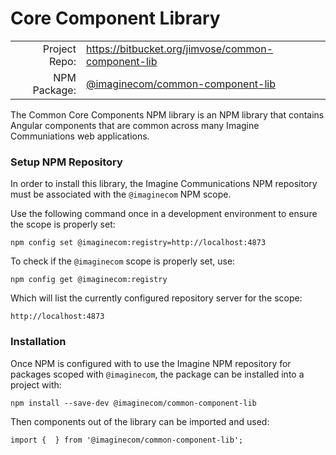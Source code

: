 # Core Component Library

<table cellpadding="5">
<tr>
    <td align="right">Project Repo:</td>
    <td><a href="https://bitbucket.org/jimvose/common-component-lib">
    https://bitbucket.org/jimvose/common-component-lib</a></td>
</tr>
<tr>
    <td align="right">NPM Package:</td>
    <td><a href="http://localhost:4873/#/detail/@imaginecom/common-component-lib">@imaginecom/common-component-lib</a></td>
</tr>
</table>

The Common Core Components NPM library is an NPM library that contains Angular components that are common across many Imagine Communiations web applications.

### Setup NPM Repository

In order to install this library, the Imagine Communications NPM repository must be associated with the `@imaginecom` NPM scope.

Use the following command once in a development environment to ensure the scope is properly set:

```
npm config set @imaginecom:registry=http://localhost:4873

```

To check if the `@imaginecom` scope is properly set, use:

```
npm config get @imaginecom:registry
```

Which will list the currently configured repository server for the scope:

```
http://localhost:4873

```

### Installation

Once NPM is configured with to use the Imagine NPM repository for packages scoped with `@imaginecom`, the package can be installed into a project with:

```
npm install --save-dev @imaginecom/common-component-lib
```

Then components out of the library can be imported and used:

```
import {  } from '@imaginecom/common-component-lib';
```

